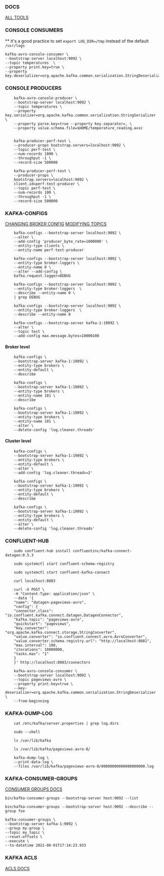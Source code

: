 ### DOCS

   [ALL TOOLS](https://docs.confluent.io/platform/current/installation/cli-reference.html#cli-tools-for-cp)

### CONSOLE CONSUMERS

** it's a good practice to set `export LOG_DIR=/tmp` instead of the default `/usr/logs`

    kafka-avro-console-consumer \
    --bootstrap-server localhost:9092 \
    --topic temperatures  \
    --property print.key=true \
    --property key.deserializer=org.apache.kafka.common.serialization.StringDeserializer


### CONSOLE PRODUCERS

        kafka-avro-console-producer \
        --bootstrap-server localhost:9092 \
        --topic temperatures \
        --property key.serializer=org.apache.kafka.common.serialization.StringSerializer \
        --property parse.key=true --property key.separator=, \
        --property value.schema.file=$HOME/temperature_reading.avsc


        kafka-producer-perf-test \
        --producer-props bootstrap.servers=localhost:9092 \
        --topic perf-test \
        --num-records 1000 \
        --throughput -1 \
        --record-size 500000
        
        kafka-producer-perf-test \
        --producer-props \
        bootstrap.servers=localhost:9092 \
        client.id=perf-test-producer \
        --topic perf-test \
        --num-records 100 \
        --throughput -1 \
        --record-size 500000


### KAFKA-CONFIGS

  [CHANGING BROKER CONFIG](https://docs.confluent.io/platform/current/kafka/dynamic-config.html#kafka-dyn-broker-config)
  [MODIFYING TOPICS](https://docs.confluent.io/platform/current/kafka/dynamic-config.html#kafka-dyn-broker-config)

        kafka-configs --bootstrap-server localhost:9092 \
        --alter \
        --add-config 'producer_byte_rate=1000000' \
        --entity-type clients \
        --entity-name perf-test-producer
        
        kafka-configs --bootstrap-server localhost:9092 \
        --entity-type broker-loggers \
        --entity-name 0 \
        --alter --add-config \
        kafka.request.logger=DEBUG
        
        kafka-configs --bootstrap-server localhost:9092 \
        --entity-type broker-loggers  \
        --describe --entity-name 0 \
        | grep DEBUG
        
        kafka-configs --bootstrap-server localhost:9092 \
        --entity-type broker-loggers  \
        --describe --entity-name 0

        kafka-configs --bootstrap-server kafka-1:19092 \
        --alter \
        --topic test \
        --add-config max.message.bytes=10000100



#### Broker level

        kafka-configs \
        --bootstrap-server kafka-1:19092 \
        --entity-type brokers \
        --entity-default \
        --describe
        
        kafka-configs \
        --bootstrap-server kafka-1:19092 \
        --entity-type brokers \
        --entity-name 101 \
        --describe
        
        kafka-configs \
        --bootstrap-server kafka-1:19092 \
        --entity-type brokers \
        --entity-name 101 \
        --alter \
        --delete-config 'log.cleaner.threads'

#### Cluster level
        
        kafka-configs \
        --bootstrap-server kafka-1:19092 \
        --entity-type brokers \
        --entity-default \
        --alter \
        --add-config 'log.cleaner.threads=2'
        
        kafka-configs \
        --bootstrap-server kafka-1:19092 \
        --entity-type brokers \
        --entity-default \
        --describe
        
        kafka-configs \
        --bootstrap-server kafka-1:19092 \
        --entity-type brokers \
        --entity-default \
        --alter \
        --delete-config 'log.cleaner.threads'


### CONFLUENT-HUB

        sudo confluent-hub install confluentinc/kafka-connect-datagen:0.5.3
        
        sudo systemctl start confluent-schema-registry
        
        sudo systemctl start confluent-kafka-connect
        
        curl localhost:8083
        
        curl -X POST \
        -H "Content-Type: application/json" \
        --data '{
        "name": "datagen-pageviews-avro",
        "config": {
        "connector.class": "io.confluent.kafka.connect.datagen.DatagenConnector",
        "kafka.topic": "pageviews-avro",
        "quickstart": "pageviews",
        "key.converter": "org.apache.kafka.connect.storage.StringConverter",
        "value.converter": "io.confluent.connect.avro.AvroConverter",
        "value.converter.schema.registry.url": "http://localhost:8081",
        "max.interval": 100,
        "iterations": 10000000,
        "tasks.max": "1"
        }
        }' http://localhost:8083/connectors

        kafka-avro-console-consumer \
        --bootstrap-server localhost:9092 \
        --topic pageviews-avro \
        --property print.key=true \
        --key-deserializer=org.apache.kafka.common.serialization.StringDeserializer \
        --from-beginning


### KAFKA-DUMP-LOG

        cat /etc/kafka/server.properties | grep log.dirs
        
        sudo --shell
        
        ls /var/lib/kafka
        
        ls /var/lib/kafka/pageviews-avro-0/
        
        kafka-dump-log \
        --print-data-log \
        --files /var/lib/kafka/pageviews-avro-0/00000000000000000000.log

### KAFKA-CONSUMER-GROUPS

  [CONSUMER GROUPS DOCS](https://docs.confluent.io/platform/current/clients/consumer.html#list-groups)

    bin/kafka-consumer-groups --bootstrap-server host:9092 --list

    bin/kafka-consumer-groups --bootstrap-server host:9092 --describe --group foo

    kafka-consumer-groups \
    --bootstrap-server kafka-1:9092 \
    --group my-group \
    --topic my_topic \
    --reset-offsets \
    --execute \
    --to-datetime 2021-06-01T17:14:23.933

### KAFKA ACLS

  [ACLS DOCS](https://docs.confluent.io/platform/current/kafka/authorization.html#authorization-using-acls)






